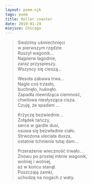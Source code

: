 ```yaml
---
layout: poem.njk
tags: poem
title: Roller coaster
date: 2019-01-29
miejsce: Chicago
---
```


> Siedzimy uśmiechnięci         
> w pierwszym rzędzie.  
> Ruszył wagonik…  
> Najpierw łagodnie,  
> zaraz przyspieszy.  
> Wszyscy się cieszą…  
>   
> Wesoła zabawa trwa…  
> Nagle coś trzasło,  
> buchnęło, huknęło.                      
> Zapadła niewidząca ciemność,            
> chwilowa niesłysząca cisza.                
> Czuję, że spadam …           
>           
> Krzyczę bezwiednie…  
> Żołądek tańczy,  
> serce w gardle dusi,                 
> osuwa się bezwładnie ciało.  
> Strwożona uleciała dusza,  
> ostatnie tchnienie tutaj dam…  
>   
> Przerażenie wieczność trwało…  
> Znowu po prostej mknie wagonik,  
> wolniej i wolniej,  
> aż w końcu stanął.  
> Puszczają zamki,  
> uchodzę na nogach z waty.        
